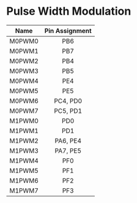 # Pulse Width Modulation

| Name | Pin Assignment |
| :---: | :---: |
| M0PWM0 | PB6 |
| M0PWM1 | PB7 |
| M0PWM2 | PB4 |
| M0PWM3 | PB5 |
| M0PWM4 | PE4 |
| M0PWM5 | PE5 |
| M0PWM6 | PC4, PD0 |
| M0PWM7 | PC5, PD1 |
| M1PWM0 | PD0 |
| M1PWM1 | PD1 |
| M1PWM2 | PA6, PE4 |
| M1PWM3 | PA7, PE5 |
| M1PWM4 | PF0 |
| M1PWM5 | PF1 |
| M1PWM6 | PF2 |
| M1PWM7 | PF3 |




